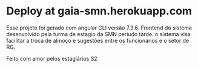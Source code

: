# Deploy at gaia-smn.herokuapp.com

Esse projeto foi gerado com angular CLI versão 7.3.6.
Frontend do sistema desenvolvido pela turma de estagio da SMN periudo tarde.
o sistema visa facilitar a troca de almoço e sugestões entre os funcionários e
o setor de RG.

Feito com amor pelos estagiários S2
